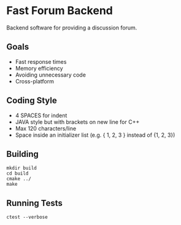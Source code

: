 # Fast Forum Backend

Backend software for providing a discussion forum. 

## Goals

* Fast response times
* Memory efficiency
* Avoiding unnecessary code
* Cross-platform

## Coding Style

* 4 SPACES for indent
* JAVA style but with brackets on new line for C++
* Max 120 characters/line
* Space inside an initializer list (e.g. { 1, 2, 3 } instead of {1, 2, 3})

## Building

    mkdir build
    cd build
    cmake ../
    make

## Running Tests

    ctest --verbose
